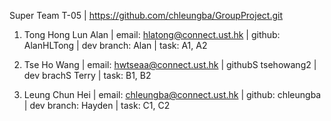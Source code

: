 Super Team T-05
| https://github.com/chleungba/GroupProject.git


1. Tong Hong Lun Alan
| email: hlatong@connect.ust.hk | github: AlanHLTong | dev branch: Alan
| task: A1, A2


2. Tse Ho Wang
| email: hwtseaa@connect.ust.hk | githubS tsehowang2 | dev brachS Terry
| task: B1, B2

3. Leung Chun Hei
| email: chleungba@connect.ust.hk | github: chleungba | dev branch: Hayden
| task: C1, C2
